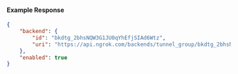 <!-- Code generated for API Clients. DO NOT EDIT. -->

#### Example Response

```json
{
	"backend": {
		"id": "bkdtg_2bhsNQW3G1JU0qYhEfjSIAd6Wtz",
		"uri": "https://api.ngrok.com/backends/tunnel_group/bkdtg_2bhsNQW3G1JU0qYhEfjSIAd6Wtz"
	},
	"enabled": true
}
```
